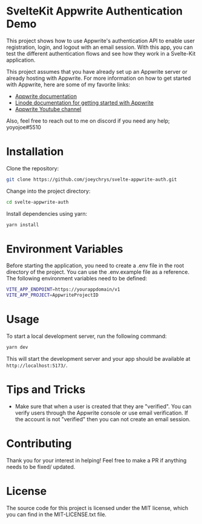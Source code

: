 # SvelteKit Appwrite Authentication Demo

This project shows how to use Appwrite's authentication API to enable user registration, login, and logout with an email session. With this app, you can test the different authentication flows and see how they work in a Svelte-Kit application. 

This project assumes that you have already set up an Appwrite server or already hosting with Appwrite. For more information on how to get started with Appwrite, here are some of my favorite links:

- [Appwrite documentation](https://appwrite.io/doc)
- [Linode documentation for getting started with Appwrite](https://www.linode.com/docs/guides/getting-started-appwrite/)
- [Appwrite Youtube channel](https://www.youtube.com/watch?v=aO4mw8smXkI)

Also, feel free to reach out to me on discord if you need any help; yoyojoe#5510

# Installation

Clone the repository:

```bash
git clone https://github.com/joeychrys/svelte-appwrite-auth.git
```

Change into the project directory:

```bash
cd svelte-appwrite-auth
```

Install dependencies using yarn:

```bash
yarn install
```

# Environment Variables

Before starting the application, you need to create a .env file in the root directory of the project. You can use the .env.example file as a reference. The following environment variables need to be defined:

```bash
VITE_APP_ENDPOINT=https://yourappdomain/v1
VITE_APP_PROJECT=AppwriteProjectID
```

# Usage

To start a local development server, run the following command:

```bash
yarn dev
```

This will start the development server and your app should be available at `http://localhost:5173/`.

# Tips and Tricks

* Make sure that when a user is created that they are "verified". You can verify users through the Appwrite console or use email verification. If the account is not "verified" then you can not create an email session.

# Contributing
Thank you for your interest in helping! Feel free to make a PR if anything needs to be fixed/ updated.

# License
The source code for this project is licensed under the MIT license, which you can find in the MIT-LICENSE.txt file.
